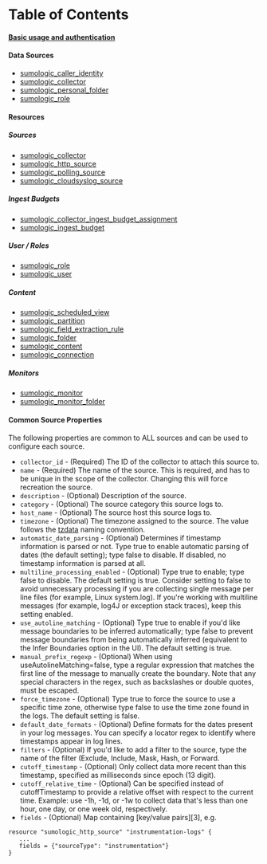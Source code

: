 # Table of Contents

#### [Basic usage and authentication][0]

#### Data Sources
  + [sumologic_caller_identity][10]
  + [sumologic_collector][11]
  + [sumologic_personal_folder][12]
  + [sumologic_role][13]

#### Resources
##### Sources
  + [sumologic_collector][20]
  + [sumologic_http_source][21]
  + [sumologic_polling_source][22]
  + [sumologic_cloudsyslog_source][23]
  
##### Ingest Budgets
  + [sumologic_collector_ingest_budget_assignment][24]
  + [sumologic_ingest_budget][25]

##### User / Roles
  + [sumologic_role][30]
  + [sumologic_user][31]
  
##### Content
  + [sumologic_scheduled_view][40]
  + [sumologic_partition][41]
  + [sumologic_field_extraction_rule][42]
  + [sumologic_folder][43]
  + [sumologic_content][44]
  + [sumologic_connection][45]

##### Monitors
  + [sumologic_monitor][46]
  + [sumologic_monitor_folder][47]

#### Common Source Properties

The following properties are common to ALL sources and can be used to configure each source.

- `collector_id` - (Required) The ID of the collector to attach this source to.
- `name` - (Required) The name of the source. This is required, and has to be unique in the scope of the collector. Changing this will force recreation the source.
- `description` - (Optional) Description of the source.
- `category` - (Optional) The source category this source logs to.
- `host_name` - (Optional) The source host this source logs to.
- `timezone` - (Optional) The timezone assigned to the source. The value follows the [tzdata][2] naming convention.
- `automatic_date_parsing` - (Optional) Determines if timestamp information is parsed or not. Type true to enable automatic parsing of dates (the default setting); type false to disable. If disabled, no timestamp information is parsed at all.
- `multiline_processing_enabled` - (Optional) Type true to enable; type false to disable. The default setting is true. Consider setting to false to avoid unnecessary processing if you are collecting single message per line files (for example, Linux system.log). If you're working with multiline messages (for example, log4J or exception stack traces), keep this setting enabled.
- `use_autoline_matching` - (Optional) Type true to enable if you'd like message boundaries to be inferred automatically; type false to prevent message boundaries from being automatically inferred (equivalent to the Infer Boundaries option in the UI). The default setting is true.
- `manual_prefix_regexp` - (Optional) When using useAutolineMatching=false, type a regular expression that matches the first line of the message to manually create the boundary. Note that any special characters in the regex, such as backslashes or double quotes, must be escaped.
- `force_timezone` - (Optional) Type true to force the source to use a specific time zone, otherwise type false to use the time zone found in the logs. The default setting is false.
- `default_date_formats` - (Optional) Define formats for the dates present in your log messages. You can specify a locator regex to identify where timestamps appear in log lines. 
- `filters` - (Optional) If you'd like to add a filter to the source, type the name of the filter (Exclude, Include, Mask, Hash, or Forward. 
- `cutoff_timestamp` - (Optional) Only collect data more recent than this timestamp, specified as milliseconds since epoch (13 digit). 
- `cutoff_relative_time` - (Optional) Can be specified instead of cutoffTimestamp to provide a relative offset with respect to the current time. Example: use -1h, -1d, or -1w to collect data that's less than one hour, one day, or one week old, respectively.
- `fields` - (Optional) Map containing [key/value pairs][3], e.g.
```
resource "sumologic_http_source" "instrumentation-logs" {
   ...
   fields = {"sourceType": "instrumentation"}
}

```

[0]: index.html.markdown
[2]: https://en.wikipedia.org/wiki/Tz_database
[10]: d/caller_identity.html.markdown
[11]: d/collector.html.markdown
[12]: d/personal_folder.html.markdown
[13]: d/role.html.markdown
[20]: r/collector.html.markdown
[21]: r/http_source.html.markdown
[22]: r/polling_source.html.markdown
[23]: r/cloudsyslog_source.html.markdown
[24]: r/collector_ingest_budget_assignment.html.markdown
[25]: r/ingest_budget.html.markdown
[30]: r/role.html.markdown
[31]: r/user.html.markdown
[40]: r/scheduled_view.html.markdown
[41]: r/partition.html.markdown
[42]: r/field_extraction_rule.html.markdown
[43]: r/folder.html.markdown
[44]: r/content.html.markdown
[45]: r/connection.html.markdown
[46]: r/monitor.html.markdown
[47]: r/monitor_folder.html.markdown
